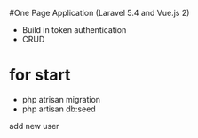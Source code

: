 #One Page Application (Laravel 5.4 and Vue.js 2)

- Build in token authentication
- CRUD

# for start
 - php atrisan migration
 - php artisan db:seed
 
 add new user

